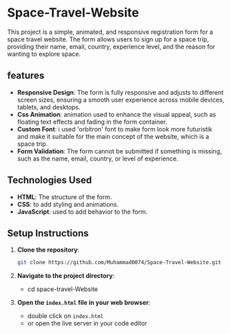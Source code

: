 # Space-Travel-Website

This project is a simple, animated, and responsive registration form for a space travel website. The form allows users to sign up for a space trip, providing their name, email, country, experience level, and the reason for wanting to explore space. 


## features

- **Responsive Design**: The form is fully responsive and adjusts to different screen sizes, ensuring a smooth user experience across mobile devices, tablets, and desktops.
- **Css Animation**: animation used to enhance the visual appeal, such as floating text effects and fading in the form container.  
- **Custom Font**: i used 'orbitron' font to make form look more futuristik and make it suitable for the main concept of the website, which is a space trip.
- **Form Validation**: The form cannot be submitted if something is missing, such as the name, email, country, or level of experience.


## Technologies Used

- **HTML**: The structure of the form.
- **CSS**: to add styling and animations.
- **JavaScript**: used to add behavior to the form.


## Setup Instructions

1. **Clone the repository**:
   ```bash
   git clone https://github.com/Muhammad0074/Space-Travel-Website.git

2. **Navigate to the project directory**:
   - cd space-travel-Website

3. **Open the `index.html` file in your web browser**:   
   - double click on `index.html`
   - or open the live server in your code editor
      
